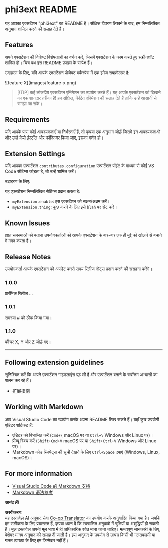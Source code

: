 <!--
CO_OP_TRANSLATOR_METADATA:
{
  "original_hash": "be0b2937160c486180ded27e4f14adeb",
  "translation_date": "2025-07-16T16:34:32+00:00",
  "source_file": "code/07.Lab/01/AIPC/extensions/phi3ext/README.md",
  "language_code": "hi"
}
-->
# phi3ext README

यह आपका एक्सटेंशन "phi3ext" का README है। संक्षिप्त विवरण लिखने के बाद, हम निम्नलिखित अनुभाग शामिल करने की सलाह देते हैं।

## Features

अपने एक्सटेंशन की विशिष्ट विशेषताओं का वर्णन करें, जिसमें एक्सटेंशन के काम करते हुए स्क्रीनशॉट शामिल हों। चित्र पथ इस README फ़ाइल के सापेक्ष हैं।

उदाहरण के लिए, यदि आपके एक्सटेंशन प्रोजेक्ट वर्कस्पेस में एक इमेज सबफ़ोल्डर है:

\!\[feature X\]\(images/feature-x.png\)

> [!TIP] कई लोकप्रिय एक्सटेंशन एनिमेशन का उपयोग करते हैं। यह आपके एक्सटेंशन को दिखाने का एक शानदार तरीका है! हम संक्षिप्त, केंद्रित एनिमेशन की सलाह देते हैं ताकि उन्हें आसानी से समझा जा सके।

## Requirements

यदि आपके पास कोई आवश्यकताएँ या निर्भरताएँ हैं, तो कृपया एक अनुभाग जोड़ें जिसमें इन आवश्यकताओं और उन्हें कैसे इंस्टॉल और कॉन्फ़िगर किया जाए, इसका वर्णन हो।

## Extension Settings

यदि आपका एक्सटेंशन `contributes.configuration` एक्सटेंशन पॉइंट के माध्यम से कोई VS Code सेटिंग्स जोड़ता है, तो उन्हें शामिल करें।

उदाहरण के लिए:

यह एक्सटेंशन निम्नलिखित सेटिंग्स प्रदान करता है:

* `myExtension.enable`: इस एक्सटेंशन को सक्षम/अक्षम करें।
* `myExtension.thing`: कुछ करने के लिए इसे `blah` पर सेट करें।

## Known Issues

ज्ञात समस्याओं को बताना उपयोगकर्ताओं को आपके एक्सटेंशन के बार-बार एक ही मुद्दे को खोलने से बचाने में मदद करता है।

## Release Notes

उपयोगकर्ता आपके एक्सटेंशन को अपडेट करते समय रिलीज नोट्स प्रदान करने की सराहना करेंगे।

### 1.0.0

प्रारंभिक रिलीज़ ...

### 1.0.1

समस्या # को ठीक किया गया।

### 1.1.0

फीचर X, Y और Z जोड़े गए।

---

## Following extension guidelines

सुनिश्चित करें कि आपने एक्सटेंशन गाइडलाइंस पढ़ ली हैं और एक्सटेंशन बनाने के सर्वोत्तम अभ्यासों का पालन कर रहे हैं।

* [扩展指南](https://code.visualstudio.com/api/references/extension-guidelines?WT.mc_id=aiml-137032-kinfeylo)

## Working with Markdown

आप Visual Studio Code का उपयोग करके अपना README लिख सकते हैं। यहाँ कुछ उपयोगी एडिटर शॉर्टकट हैं:

* एडिटर को विभाजित करें (`Cmd+\` macOS पर या `Ctrl+\` Windows और Linux पर)।
* प्रीव्यू स्विच करें (`Shift+Cmd+V` macOS पर या `Shift+Ctrl+V` Windows और Linux पर)।
* Markdown कोड स्निपेट्स की सूची देखने के लिए `Ctrl+Space` दबाएं (Windows, Linux, macOS)।

## For more information

* [Visual Studio Code 的 Markdown 支持](http://code.visualstudio.com/docs/languages/markdown?WT.mc_id=aiml-137032-kinfeylo)
* [Markdown 语法参考](https://help.github.com/articles/markdown-basics/)

**आनंद लें!**

**अस्वीकरण**:  
यह दस्तावेज़ AI अनुवाद सेवा [Co-op Translator](https://github.com/Azure/co-op-translator) का उपयोग करके अनुवादित किया गया है। जबकि हम सटीकता के लिए प्रयासरत हैं, कृपया ध्यान दें कि स्वचालित अनुवादों में त्रुटियाँ या अशुद्धियाँ हो सकती हैं। मूल दस्तावेज़ अपनी मूल भाषा में ही अधिकारिक स्रोत माना जाना चाहिए। महत्वपूर्ण जानकारी के लिए, पेशेवर मानव अनुवाद की सलाह दी जाती है। इस अनुवाद के उपयोग से उत्पन्न किसी भी गलतफहमी या गलत व्याख्या के लिए हम जिम्मेदार नहीं हैं।